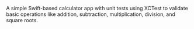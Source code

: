 A simple Swift-based calculator app with unit tests using XCTest to validate basic operations like addition, subtraction, multiplication, division, and square roots.
